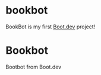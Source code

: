 # bookbot

BookBot is my first [Boot.dev](https://www.boot.dev) project!

# Bookbot
Bootbot from Boot.dev
